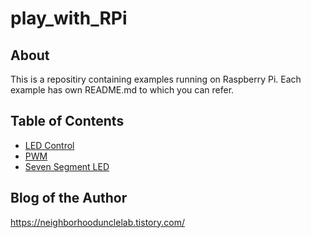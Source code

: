 # play_with_RPi
## About 
This is a repositiry containing examples running on Raspberry Pi. Each example has own README.md to which you can refer.

## Table of Contents
* [LED Control](/led_control/)
* [PWM](/PWM/)
* [Seven Segment LED](/seven_seg_led/)

## Blog of the Author
https://neighborhoodunclelab.tistory.com/